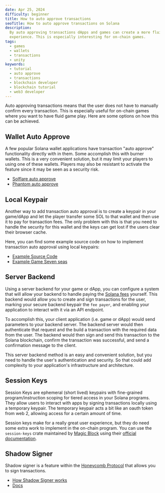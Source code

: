 ```yaml
---
date: Apr 25, 2024
difficulty: beginner
title: How to auto approve transactions
seoTitle: How to auto approve transactions on Solana
description:
  By auto approving transactions dApps and games can create a more fluid user
  experience. This is especially interesting for on-chain games.
tags:
  - games
  - wallets
  - transactions
  - unity
keywords:
  - tutorial
  - auto approve
  - transactions
  - blockchain developer
  - blockchain tutorial
  - web3 developer
---
```


Auto approving transactions means that the user does not have to manually
confirm every transaction. This is especially useful for on-chain games where
you want to have fluid game play. Here are some options on how this can be
achieved.

## Wallet Auto Approve

A few popular Solana wallet applications have transaction "auto approve"
functionality directly with in them. Some accomplish this with burner wallets.
This is a very convenient solution, but it may limit your players to using one
of these wallets. Players may also be resistant to activate the feature since it
may be seen as a security risk.

- [Solflare auto approve](https://twitter.com/solflare_wallet/status/1625950688709644324)
- [Phantom auto approve](https://phantom.app/learn/blog/auto-confirm)

## Local Keypair

Another way to add transaction auto approval is to create a keypair in your
game/dApp and let the player transfer some SOL to that wallet and then use it to
pay for transaction fees. The only problem with this is that you need to handle
the security for this wallet and the keys can get lost if the users clear their
browser cache.

Here, you can find some example source code on how to implement transaction auto
approval using local keypairs:

- [Example Source Code](https://github.com/solana-developers/solana-game-examples/blob/main/seven-seas/unity/Assets/SolPlay/Scripts/Services/WalletHolderService.cs)
- [Example Game Seven seas](https://solplay.de/sevenseas/)

## Server Backend

Using a server backend for your game or dApp, you can configure a system that
will allow your backend to handle paying the [Solana fees](/docs/core/fees.md)
yourself. This backend would allow you to create and sign transactions for the
user, marking your secure backend keypair the `fee payer`, and enabling your
application to interact with it via an API endpoint.

To accomplish this, your client application (i.e. game or dApp) would send
parameters to your backend server. The backend server would then authenticate
that request and the build a transaction with the required data from the user.
The backend would then sign and send this transaction to the Solana blockchain,
confirm the transaction was successful, and send a confirmation message to the
client.

This server backend method is an easy and convenient solution, but you need to
handle the user's authentication and security. So that could add complexity to
your application's infrastructure and architecture.

## Session Keys

Session Keys are ephemeral (short lived) keypairs with fine-grained
program/instruction scoping for tiered access in your Solana programs. They
allow users to interact with apps by signing transactions locally using a
temporary keypair. The temporary keypair acts a bit like an oauth token from web
2, allowing access for a certain amount of time.

Session keys make for a really great user experience, but they do need some
extra work to implement in the on-chain program. You can use the `session-keys`
crate maintained by [Magic Block](https://www.magicblock.gg/) using their
[official documentation](https://docs.magicblock.gg/Onboarding/Session%20Keys/integrating-sessions-in-your-program).

## Shadow Signer

Shadow signer is a feature within the
[Honeycomb Protocol](https://twitter.com/honeycomb_prtcl) that allows you to
sign transactions.

- [How Shadow Signer works](https://twitter.com/honeycomb_prtcl/status/1777807635795919038)
- [Docs](https://docs.honeycombprotocol.com/services/)
